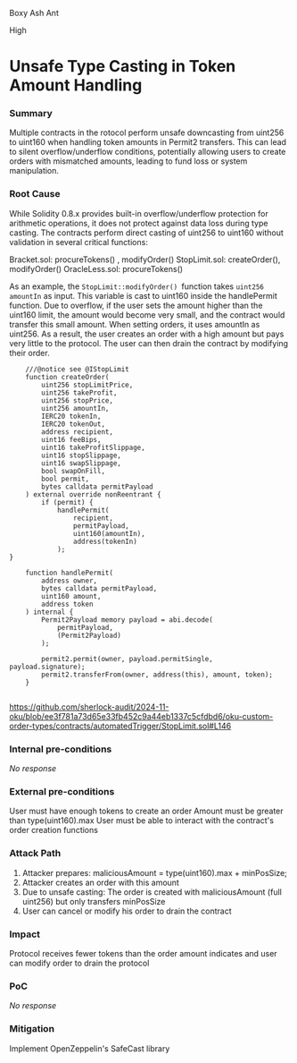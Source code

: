 Boxy Ash Ant

High

# Unsafe Type Casting in Token Amount Handling

### Summary

Multiple contracts in the rotocol perform unsafe downcasting from uint256 to uint160 when handling token amounts in Permit2 transfers. This can lead to silent overflow/underflow conditions, potentially allowing users to create orders with mismatched amounts, leading to fund loss or system manipulation.

### Root Cause

While Solidity 0.8.x provides built-in overflow/underflow protection for arithmetic operations, it does not protect against data loss during type casting. The contracts perform direct casting of uint256 to uint160 without validation in several critical functions:

Bracket.sol: procureTokens() , modifyOrder()
StopLimit.sol: createOrder(), modifyOrder()
OracleLess.sol: procureTokens() 

As an example, the `StopLimit::modifyOrder() `function takes `uint256 amountIn` as input. This variable is cast to uint160 inside the handlePermit function. Due to overflow, if the user sets the amount higher than the uint160 limit, the amount would become very small, and the contract would transfer this small amount. When setting orders, it uses amountIn as uint256. As a result, the user creates an order with a high amount but pays very little to the protocol. The user can then drain the contract by modifying their order.


```solidity
    ///@notice see @IStopLimit
    function createOrder(
        uint256 stopLimitPrice,
        uint256 takeProfit,
        uint256 stopPrice,
        uint256 amountIn,
        IERC20 tokenIn,
        IERC20 tokenOut,
        address recipient,
        uint16 feeBips,
        uint16 takeProfitSlippage,
        uint16 stopSlippage,
        uint16 swapSlippage,
        bool swapOnFill,
        bool permit,
        bytes calldata permitPayload
    ) external override nonReentrant {
        if (permit) {
            handlePermit(
                recipient,
                permitPayload,
                uint160(amountIn),
                address(tokenIn)
            );
}

    function handlePermit(
        address owner,
        bytes calldata permitPayload,
        uint160 amount,
        address token
    ) internal {
        Permit2Payload memory payload = abi.decode(
            permitPayload,
            (Permit2Payload)
        );

        permit2.permit(owner, payload.permitSingle, payload.signature);
        permit2.transferFrom(owner, address(this), amount, token);
    }


```

https://github.com/sherlock-audit/2024-11-oku/blob/ee3f781a73d65e33fb452c9a44eb1337c5cfdbd6/oku-custom-order-types/contracts/automatedTrigger/StopLimit.sol#L146



### Internal pre-conditions

_No response_

### External pre-conditions

User must have enough tokens to create an order
Amount must be greater than type(uint160).max
User must be able to interact with the contract's order creation functions

### Attack Path

1. Attacker prepares: maliciousAmount = type(uint160).max + minPosSize;
2. Attacker creates an order with this amount
3. Due to unsafe casting: The order is created with maliciousAmount (full uint256) but only transfers minPosSize
4. User can cancel or modify his order to drain the contract



### Impact

Protocol receives fewer tokens than the order amount indicates and user can modify order to drain the protocol

### PoC

_No response_

### Mitigation

Implement OpenZeppelin's SafeCast library
